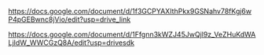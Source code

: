   

https://docs.google.com/document/d/1f3GCPYAXIthPkx9GSNahv78fKgj6wP4pGEBwnc8jVio/edit?usp=drive_link

https://docs.google.com/document/d/1Ffgnn3kWZJ45JwQjl9z_VeZHuKdWALjIdW_WWCGzQ8A/edit?usp=drivesdk